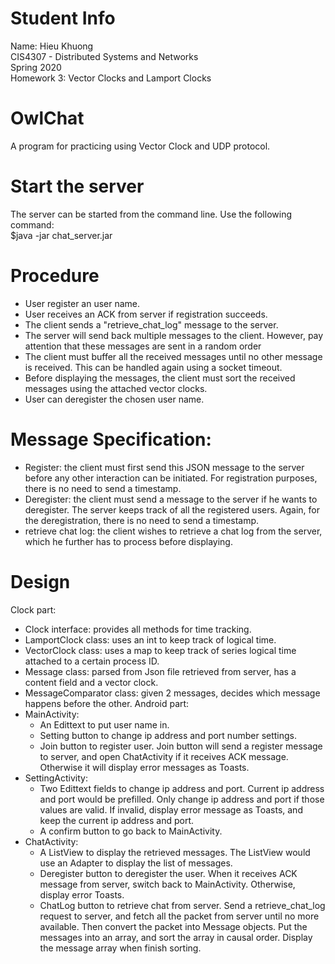 # Student Info
Name: Hieu Khuong  
CIS4307 - Distributed Systems and Networks  
Spring 2020  
Homework 3: Vector Clocks and Lamport Clocks  

# OwlChat
A program for practicing using Vector Clock and UDP protocol.

# Start the server 
The server can be started from the command line. Use the following command:  
$java -jar chat_server.jar

# Procedure
- User register an user name.
- User receives an ACK from server if registration succeeds.
- The client sends a "retrieve_chat_log" message to the server.
- The server will send back multiple messages to the client. However, pay attention that these messages are sent in a random order
- The client must buffer all the received messages until no other message is received. This can be handled again using a socket timeout.
- Before displaying the messages, the client must sort the received messages using the attached vector clocks.
- User can deregister the chosen user name.

# Message Specification:
- Register: the client must first send this JSON message to the server before any other interaction can be initiated. For registration purposes, there is no need to send a timestamp.
- Deregister: the client must send a message to the server if he wants to deregister. The server keeps track of all the registered users. Again, for the deregistration, there is no need to send a timestamp.
- retrieve chat log: the client wishes to retrieve a chat log from the server, which he further has to process before displaying.

# Design  
Clock part:  
- Clock interface: provides all methods for time tracking.  
- LamportClock class: uses an int to keep track of logical time.
- VectorClock class: uses a map to keep track of series logical time attached to a certain process ID.  
- Message class: parsed from Json file retrieved from server, has a content field and a vector clock.
- MessageComparator class: given 2 messages, decides which message happens before the other.
Android part:  
- MainActivity:
  * An Edittext to put user name in.
  * Setting button to change ip address and port number settings.
  * Join button to register user. Join button will send a register message to server, and open ChatActivity if it receives ACK message. Otherwise it will display error messages as Toasts.
- SettingActivity: 
  * Two Edittext fields to change ip address and port. Current ip address and port would be prefilled. Only change ip address and port if those values are valid. If invalid, display error message as Toasts, and keep the current ip address and port.
  * A confirm button to go back to MainActivity.
- ChatActivity: 
  * A ListView to display the retrieved messages. The ListView would use an Adapter to display the list of messages.
  * Deregister button to deregister the user. When it receives ACK message from server, switch back to MainActivity. Otherwise, display error Toasts.
  * ChatLog button to retrieve chat from server. Send a retrieve_chat_log request to server, and fetch all the packet from server until no more available. Then convert the packet into Message objects. Put the messages into an array, and sort the array in causal order. Display the message array when finish sorting.
